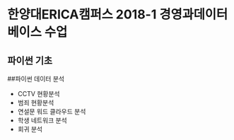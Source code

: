 # 한양대ERICA캠퍼스 2018-1 경영과데이터베이스 수업
## 파이썬 기초
##파이썬 데이터 분석
- CCTV 현황분석
- 범죄 현황분석
- 연설문 워드 클라우드 분석
- 학생 네트워크 분석
- 회귀 분석
